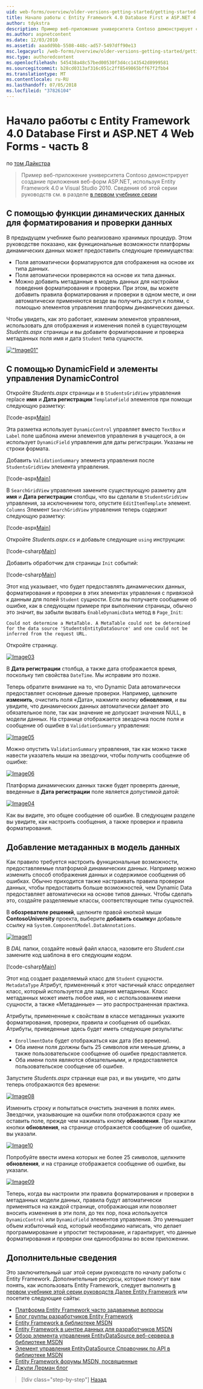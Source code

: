 ```yaml
---
uid: web-forms/overview/older-versions-getting-started/getting-started-with-ef/the-entity-framework-and-aspnet-getting-started-part-8
title: Начало работы с Entity Framework 4.0 Database First и ASP.NET 4 Web Forms - часть 8 | Документация Майкрософт
author: tdykstra
description: Пример веб-приложение университета Contoso демонстрирует создание приложений веб-форм ASP.NET, с помощью Entity Framework. Пример приложения является...
ms.author: aspnetcontent
ms.date: 12/03/2010
ms.assetid: aaadd9bb-5508-448c-ad57-5497dff90e13
msc.legacyurl: /web-forms/overview/older-versions-getting-started/getting-started-with-ef/the-entity-framework-and-aspnet-getting-started-part-8
msc.type: authoredcontent
ms.openlocfilehash: 545438a48c57bed00530f3d4cc143542d8999581
ms.sourcegitcommit: b28cd0313af316c051c2ff8549865bff67f2fbb4
ms.translationtype: MT
ms.contentlocale: ru-RU
ms.lasthandoff: 07/05/2018
ms.locfileid: "37826104"
---
```

<a name="getting-started-with-entity-framework-40-database-first-and-aspnet-4-web-forms---part-8"></a>Начало работы с Entity Framework 4.0 Database First и ASP.NET 4 Web Forms - часть 8
====================
по [том Дайкстра](https://github.com/tdykstra)

> Пример веб-приложение университета Contoso демонстрирует создание приложения веб-форм ASP.NET, используя Entity Framework 4.0 и Visual Studio 2010. Сведения об этой серии руководств см. в разделе [в первом учебнике серии](the-entity-framework-and-aspnet-getting-started-part-1.md)


## <a name="using-dynamic-data-functionality-to-format-and-validate-data"></a>С помощью функции динамических данных для форматирования и проверки данных

В предыдущем учебнике было реализовано хранимых процедур. Этом руководстве показано, как функциональные возможности платформы динамических данных может предоставить следующие преимущества:

- Поля автоматически форматируются для отображения на основе их типа данных.
- Поля автоматически проверяются на основе их типа данных.
- Можно добавить метаданные в модель данных для настройки поведения форматирования и проверки. При этом, вы можете добавить правила форматирования и проверки в одном месте, и они автоматически применяются везде вы получить доступ к полям, с помощью элементов управления платформы динамических данных.

Чтобы увидеть, как это работает, изменим элементов управления, использовать для отображения и изменения полей в существующем *Students.aspx* страницы и вы добавите форматирование и проверка метаданных поля имя и дата `Student` типа сущности.

[!["Image01"](the-entity-framework-and-aspnet-getting-started-part-8/_static/image2.png)](the-entity-framework-and-aspnet-getting-started-part-8/_static/image1.png)

## <a name="using-dynamicfield-and-dynamiccontrol-controls"></a>С помощью DynamicField и элементы управления DynamicControl

Откройте *Students.aspx* страницы и в `StudentsGridView` управления replace **имя** и **Дата регистрации** `TemplateField` элементов при помощи следующую разметку:

[!code-aspx[Main](the-entity-framework-and-aspnet-getting-started-part-8/samples/sample1.aspx)]

Эта разметка использует `DynamicControl` управляет вместо `TextBox` и `Label` поле шаблона имени элементов управления в учащегося, а он использует `DynamicField` управления для даты регистрации. Указаны не строки формата.

Добавить `ValidationSummary` элемента управления после `StudentsGridView` элемента управления.

[!code-aspx[Main](the-entity-framework-and-aspnet-getting-started-part-8/samples/sample2.aspx)]

В `SearchGridView` управления замените существующую разметку для **имя** и **Дата регистрации** столбцы, что вы сделали в `StudentsGridView` управления, за исключением того, опустите `EditItemTemplate` элемент. `Columns` Элемент `SearchGridView` управления теперь содержит следующую разметку:

[!code-aspx[Main](the-entity-framework-and-aspnet-getting-started-part-8/samples/sample3.aspx)]

Откройте *Students.aspx.cs* и добавьте следующие `using` инструкции:

[!code-csharp[Main](the-entity-framework-and-aspnet-getting-started-part-8/samples/sample4.cs)]

Добавить обработчик для страницы `Init` событий:

[!code-csharp[Main](the-entity-framework-and-aspnet-getting-started-part-8/samples/sample5.cs)]

Этот код указывает, что будет предоставлять динамических данных, форматирования и проверки в этих элементах управления с привязкой к данным для полей `Student` сущности. Если вы получаете сообщение об ошибке, как в следующем примере при выполнении страницы, обычно это значит, вы забыли вызвать `EnableDynamicData` метод в `Page_Init`:

`Could not determine a MetaTable. A MetaTable could not be determined for the data source 'StudentsEntityDataSource' and one could not be inferred from the request URL.`

Откройте страницу.

[![Image03](the-entity-framework-and-aspnet-getting-started-part-8/_static/image4.png)](the-entity-framework-and-aspnet-getting-started-part-8/_static/image3.png)

В **Дата регистрации** столбца, а также дата отображается время, поскольку тип свойства `DateTime`. Мы исправим это позже.

Теперь обратите внимание на то, что Dynamic Data автоматически предоставляет основные данные проверки. Например, щелкните **изменить**, очистить поля «Дата», нажмите кнопку **обновления**, и вы увидите, что динамических данных автоматически делает это обязательное поле, так как значение не допускает значения NULL, в модели данных. На странице отображается звездочка после поля и сообщение об ошибке в `ValidationSummary` управления:

[![Image05](the-entity-framework-and-aspnet-getting-started-part-8/_static/image6.png)](the-entity-framework-and-aspnet-getting-started-part-8/_static/image5.png)

Можно опустить `ValidationSummary` управления, так как можно также навести указатель мыши на звездочки, чтобы получить сообщение об ошибке:

[![Image06](the-entity-framework-and-aspnet-getting-started-part-8/_static/image8.png)](the-entity-framework-and-aspnet-getting-started-part-8/_static/image7.png)

Платформа динамических данных также будет проверять данные, введенные в **Дата регистрации** поле является допустимой датой:

[![Image04](the-entity-framework-and-aspnet-getting-started-part-8/_static/image10.png)](the-entity-framework-and-aspnet-getting-started-part-8/_static/image9.png)

Как вы видите, это общее сообщение об ошибке. В следующем разделе вы увидите, как настроить сообщения, а также проверки и правила форматирования.

## <a name="adding-metadata-to-the-data-model"></a>Добавление метаданных в модель данных

Как правило требуется настроить функциональные возможности, предоставляемые платформой динамических данных. Например можно изменить способ отображения данных и содержимое сообщения об ошибках. Обычно приходится также настраивать правила проверки данных, чтобы предоставить больше возможностей, чем Dynamic Data предоставляет автоматически на основе типов данных. Чтобы сделать это, создайте разделяемые классы, соответствующие типы сущностей.

В **обозревателе решений**, щелкните правой кнопкой мыши **ContosoUniversity** проекта, выберите **добавить ссылку**и добавьте ссылку на `System.ComponentModel.DataAnnotations`.

[![Image11](the-entity-framework-and-aspnet-getting-started-part-8/_static/image12.png)](the-entity-framework-and-aspnet-getting-started-part-8/_static/image11.png)

В *DAL* папки, создайте новый файл класса, назовите его *Student.cs*и замените код шаблона в его следующим кодом.

[!code-csharp[Main](the-entity-framework-and-aspnet-getting-started-part-8/samples/sample6.cs)]

Этот код создает разделяемый класс для `Student` сущности. `MetadataType` Атрибут, примененный к этот частичный класс определяет класс, который используется для задания метаданных. Класс метаданных может иметь любое имя, но с использованием имени сущности, а также «Метаданные» — это распространенная практика.

Атрибуты, примененные к свойствам в классе метаданных укажите форматирования, проверки, правила и сообщения об ошибках. Атрибуты, приведенные здесь будет иметь следующие результаты:

- `EnrollmentDate` будет отображаться как дата (без времени).
- Оба имени поля должны быть 25 символов или меньше длины, а также пользовательское сообщение об ошибке предоставляется.
- Оба имени поля являются обязательными, и предоставляется пользовательское сообщение об ошибке.

Запустите *Students.aspx* странице еще раз, и вы увидите, что даты теперь отображаются без времени:

[![Image08](the-entity-framework-and-aspnet-getting-started-part-8/_static/image14.png)](the-entity-framework-and-aspnet-getting-started-part-8/_static/image13.png)

Изменить строку и попытаться очистить значения в полях имен. Звездочки, указывающие на ошибки поля отображаются сразу же оставить поле, прежде чем нажимать кнопку **обновления**. При нажатии кнопки **обновления**, на странице отображается сообщение об ошибке, вы указали.

[![Image10](the-entity-framework-and-aspnet-getting-started-part-8/_static/image16.png)](the-entity-framework-and-aspnet-getting-started-part-8/_static/image15.png)

Попробуйте ввести имена которых не более 25 символов, щелкните **обновления**, и на странице отображается сообщение об ошибке, вы указали.

[![Image09](the-entity-framework-and-aspnet-getting-started-part-8/_static/image18.png)](the-entity-framework-and-aspnet-getting-started-part-8/_static/image17.png)

Теперь, когда вы настроили эти правила форматирования и проверки в метаданных модели данных, правила будут автоматически применяться на каждой странице, отображающая или позволяет вносить изменения в эти поля, до тех пор, пока используется `DynamicControl` или `DynamicField` элементов управления. Это уменьшает объем избыточный код, который необходимо написать, что делает программирование и упростит тестирование, и гарантирует, что данные форматирования и проверки они единообразны во всем приложении.

## <a name="more-information"></a>Дополнительные сведения

Это заключительный шаг этой серии руководств по началу работы с Entity Framework. Дополнительные ресурсы, которые помогут вам понять, как использовать Entity Framework, следует выполнить [в первом учебнике этой серии руководств Далее Entity Framework](../continuing-with-ef/using-the-entity-framework-and-the-objectdatasource-control-part-1-getting-started.md) или посетите следующие сайты:

- [Платформа Entity Framework часто задаваемые вопросы](http://www.ef-faq.org/introduction.html)
- [Блог группы разработчиков Entity Framework](https://blogs.msdn.com/b/adonet/)
- [Entity Framework в библиотеке MSDN](https://msdn.microsoft.com/library/bb399572.aspx)
- [Entity Framework в центре данных для разработчиков MSDN](https://msdn.microsoft.com/data/ef.aspx)
- [Обзор элемента управления EntityDataSource веб-сервера в библиотеке MSDN](https://msdn.microsoft.com/library/cc488502.aspx)
- [Элемент управления EntityDataSource Справочник по API в библиотеке MSDN](https://msdn.microsoft.com/library/system.web.ui.webcontrols.entitydatasource.aspx)
- [Entity Framework форумы MSDN, посвященные](https://social.msdn.microsoft.com/forums/adodotnetentityframework/)
- [Джули Лерман блог](http://thedatafarm.com/blog/)

> [!div class="step-by-step"]
> [Назад](the-entity-framework-and-aspnet-getting-started-part-7.md)
